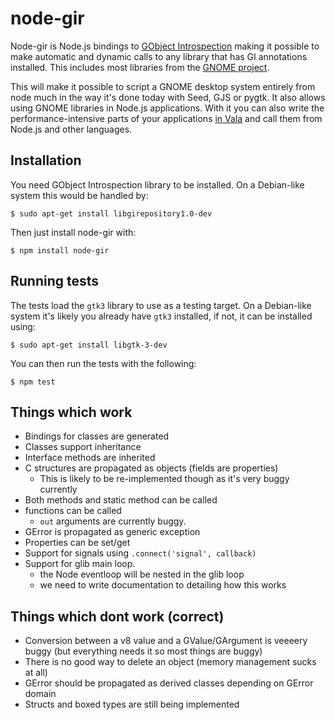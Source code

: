 # node-gir

Node-gir is Node.js bindings to [GObject Introspection](https://live.gnome.org/GObjectIntrospection/) making it possible to make automatic and dynamic calls to any library that has GI annotations installed. This includes most libraries from the [GNOME project](http://developer.gnome.org/).

This will make it possible to script a GNOME desktop system entirely from node much in the way it's done today with Seed, GJS or pygtk. It also allows using GNOME libraries in Node.js applications. With it you can also write the performance-intensive parts of your applications [in Vala](https://github.com/antono/vala-object) and call them from Node.js and other languages.

## Installation

You need GObject Introspection library to be installed. On a Debian-like system this would be handled by:

    $ sudo apt-get install libgirepository1.0-dev

Then just install node-gir with:

    $ npm install node-gir

## Running tests

The tests load the `gtk3` library to use as a testing target. On a Debian-like system it's likely you already have `gtk3` installed, if not, it can be installed using:

    $ sudo apt-get install libgtk-3-dev

You can then run the tests with the following:

    $ npm test

## Things which work

- Bindings for classes are generated
- Classes support inheritance
- Interface methods are inherited
- C structures are propagated as objects (fields are properties)
    - This is likely to be re-implemented though as it's very buggy currently
- Both methods and static method can be called
- functions can be called
    - `out` arguments are currently buggy.
- GError is propagated as generic exception
- Properties can be set/get
- Support for signals using `.connect('signal', callback)`
- Support for glib main loop.
    - the Node eventloop will be nested in the glib loop
    - we need to write documentation to detailing how this works

## Things which dont work (correct)

- Conversion between a v8 value and a GValue/GArgument is veeeery buggy (but everything needs it so most things are buggy)
- There is no good way to delete an object (memory management sucks at all)
- GError should be propagated as derived classes depending on GError domain
- Structs and boxed types are still being implemented
